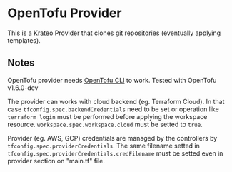 # OpenTofu Provider

This is a [Krateo](https://krateoplatformops.github.io/) Provider that clones git repositories (eventually applying templates).

## Notes
OpenTofu provider needs [OpenTofu CLI](https://opentofu.org/docs/intro/install/) to work. Tested with OpenTofu v1.6.0-dev

The provider can works with cloud backend (eg. Terraform Cloud). In that case `tfconfig.spec.backendCredentials` need to be set or operation like `terraform login` must be performed before applying the workspace resource. `workspace.spec.workspace.cloud` must be setted to `true`.

Provider (eg. AWS, GCP) credentials are managed by the controllers by `tfconfig.spec.providerCredentials`. The same filename setted in `tfconfig.spec.providerCredentials.credFilename` must be setted even in provider section on "main.tf" file.